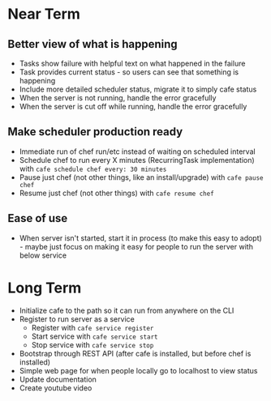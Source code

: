 
# Near Term

## Better view of what is happening
* Tasks show failure with helpful text on what happened in the failure
* Task provides current status - so users can see that something is happening
* Include more detailed scheduler status, migrate it to simply cafe status
* When the server is not running, handle the error gracefully
* When the server is cut off while running, handle the error gracefully

## Make scheduler production ready
* Immediate run of chef run/etc instead of waiting on scheduled interval
* Schedule chef to run every X minutes (RecurringTask implementation) with `cafe schedule chef every: 30 minutes`
* Pause just chef (not other things, like an install/upgrade) with `cafe pause chef`
* Resume just chef (not other things) with `cafe resume chef`

## Ease of use
* When server isn't started, start it in process (to make this easy to adopt) - maybe just focus on making it easy for people to run the server with below service

# Long Term

* Initialize cafe to the path so it can run from anywhere on the CLI
* Register to run server as a service
  - Register with `cafe service register`
  - Start service with `cafe service start`
  - Stop service with `cafe service stop`
* Bootstrap through REST API (after cafe is installed, but before chef is installed)
* Simple web page for when people locally go to localhost to view status
* Update documentation
* Create youtube video